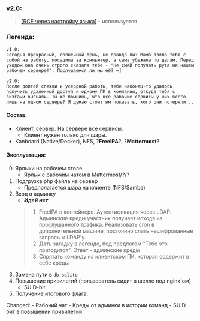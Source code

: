 ### __v2.0:__

> [[RCE через настройку языка]](https://github.com/kanboard/kanboard/security/advisories/GHSA-jvff-x577-j95p) - используется

### Легенда:
```text
v1.0:
Сегодня прекрасный, солнечный день, не правда ли? Мама взяла тебя с собой на работу, посадила за компьютер, а сама убежала по делам. Перед уходом она очень строго сказала тебе - "Не смей получать рута на нашем рабочем сервере!". Послушаемся ли мы её? =] 

v2.0:
После долгой слежки и усердной работы, тебе наконец-то удалось получить удаленный доступ к одному ПК в компании, откуда тебя с визгами выгнали. Ты же помнишь, что все рабочие сервисы у них всего лишь на одном сервере? Я думаю стоит им показать, кого они потеряли...
```

#### Состав:
 - Клиент, сервер. На сервере все сервисы. 
    * Клиент нужен только для шары.
 - Kanboard (Native/Docker), NFS, ?__FreeIPA__?, ?__Mattermost__?

#### Эксплуатация:
0. Ярлыки на рабочем столе.
    * Ярлык с рабочим чатом в Mattermost/?/?
1. Подгрузка php файла на сервер
    * Предполагается шара на клиенте (NFS/Samba)
2. Вход в админку
    * ___Идей нет___
    > 1. FreeIPA в контейнере. Аутентификация через LDAP. Админские креды участник получает исходя из прослушанного трафика. Реализовать cron в дополнительной машине, постоянно слать нешифрованные запросы к LDAP'у.
    > 2. Дать загадку в легенде, под предлогом "Тебе это пригодится". Ответ - админские креды
    > 3. Спрятать команду на клиентском ПК, которая содержит в себе креды
3. Замена пути в `db.sqlite`
4. Повышение привилегий (пользователь сидит в шелле под nginx'ом)
    * SUID-bit
5. Получение итогового флага.

Changed:
    - Рабочий чат
    - Креды от админки в истории команд
    - SUID бит в повышении привилегий